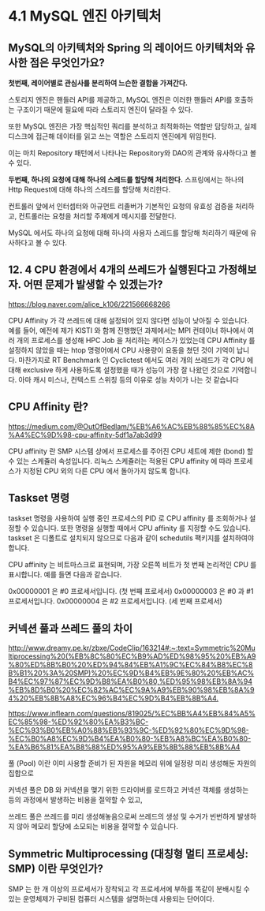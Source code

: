 # 4.1 MySQL 엔진 아키텍처

## MySQL의 아키텍처와 Spring 의 레이어드 아키텍처와 유사한 점은 무엇인가요?

**첫번째, 레이어별로 관심사를 분리하여 느슨한 결합을 가져간다.**

스토리지 엔진은 핸들러 API를 제공하고, MySQL 엔진은 이러한 핸들러 API를 호출하는 구조이기 때문에 필요에 따라 스토리지 엔진이 달라질 수 있다.

또한 MySQL 엔진은 가장 핵심적인 쿼리를 분석하고 최적화하는 역할만 담당하고, 실제 디스크에 접근해 데이터를 읽고 쓰는 역할은 스토리지 엔진에게 위임한다.

이는 마치 Repository 패턴에서 나타나는 Repository와 DAO의 관계와 유사하다고 볼 수 있다.

**두번째, 하나의 요청에 대해 하나의 스레드를 할당해 처리한다.**
스프링에서는 하나의 Http Request에 대해 하나의 스레드를 할당해 처리한다.

컨트롤러 앞에서 인터셉터와 아규먼트 리졸버가 기본적인 요청의 유효성 검증을 처리하고, 컨트롤러는 요청을 처리할 주체에게 메시지를 전달한다.

MySQL 에서도 하나의 요청에 대해 하나의 사용자 스레드를 할당해 처리하기 때문에 유사하다고 볼 수 있다.

## 12. 4 CPU 환경에서 4개의 쓰레드가 실행된다고 가정해보자. 어떤 문제가 발생할 수 있겠는가?

<https://blog.naver.com/alice_k106/221566668266>

CPU Affinity 가 각 쓰레드에 대해 설정되어 있지 않다면 성능이 낮아질 수 있습니다. 예를 들어, 예전에 제가 KISTI 와 함께 진행했던 과제에서는 MPI 컨테이너 하나에서 여러 개의 프로세스를 생성해 HPC Job 을 처리하는 케이스가 있었는데 CPU Affinity 를 설정하지 않았을 때는 htop 명령어에서 CPU 사용량이 요동을 쳤던 것이 기억이 납니다. 마찬가지로 RT Benchmark 인 Cyclictest 에서도 여러 개의 쓰레드가 각 CPU 에 대해 exclusive 하게 사용하도록 설정했을 때가 성능이 가장 잘 나왔던 것으로 기억합니다. 아마 캐시 미스나, 컨텍스트 스위칭 등의 이유로 성능 차이가 나는 것 같습니다

## CPU Affinity 란?

<https://medium.com/@OutOfBedlam/%EB%A6%AC%EB%88%85%EC%8A%A4%EC%9D%98-cpu-affinity-5df1a7ab3d99>

CPU affinity 란 SMP 시스템 상에서 프로세스를 주어진 CPU 세트에 제한 (bond) 할 수 있는 스케쥴러 속성입니다. 리눅스 스케쥴러는 적용된 CPU affinity 에 따라 프로세스가 지정된 CPU 외의 다른 CPU 에서 돌아가지 않도록 합니다.

## Taskset 명령

taskset 명령을 사용하여 실행 중인 프로세스의 PID 로 CPU affinity 를 조회하거나 설정할 수 있습니다. 또한 명령을 실행할 때에서 CPU affinity 를 지정할 수도 있습니다. taskset 은 디폴트로 설치되지 않으므로 다음과 같이 schedutils 팩키지를 설치하여야 합니다.

CPU affinity 는 비트마스크로 표현되며, 가장 오른쪽 비트가 첫 번째 논리적인 CPU 를 표시합니다. 예를 들면 다음과 같습니다.

0x00000001 은 #0 프로세서입니다. (첫 번째 프로세서)
0x00000003 은 #0 과 #1 프로세서입니다.
0x00000004 은 #2 프로세서입니다. (세 번째 프로세서)

## 커넥션 풀과 쓰레드 풀의 차이

<http://www.dreamy.pe.kr/zbxe/CodeClip/163214#:~:text=Symmetric%20Multiprocessing%20(%EB%8C%80%EC%B9%AD%ED%98%95%20%EB%A9%80%ED%8B%B0%20%ED%94%84%EB%A1%9C%EC%84%B8%EC%8B%B1%20%3A%20SMP)%20%EC%9D%B4%EB%9E%80%20%EB%AC%B4%EC%97%87%EC%9D%B8%EA%B0%80,%ED%95%98%EB%8A%94%EB%8D%B0%20%EC%82%AC%EC%9A%A9%EB%90%98%EB%8A%94%20%EB%8B%A8%EC%96%B4%EC%9D%B4%EB%8B%A4.>

<https://www.inflearn.com/questions/819025/%EC%BB%A4%EB%84%A5%EC%85%98-%ED%92%80%EA%B3%BC-%EC%93%B0%EB%A0%88%EB%93%9C-%ED%92%80%EC%9D%98-%EC%B0%A8%EC%9D%B4%EA%B0%80-%EB%A8%BC%EA%B0%80-%EA%B6%81%EA%B8%88%ED%95%A9%EB%8B%88%EB%8B%A4>

풀 (Pool) 이란 이미 사용할 준비가 된 자원을 메모리 위에 일정량 미리 생성해둔 자원의 집합으로

커넥션 풀은 DB 와 커넥션을 맺기 위한 드라이버를 로드하고 커넥션 객체를 생성하는 등의 과정에서 발생하는 비용을 절약할 수 있고,

쓰레드 풀은 쓰레드를 미리 생성해놓음으로써 쓰레드의 생성 및 수거가 빈번하게 발생하지 않아 메모리 할당에 소모되는 비용을 절약할 수 있습니다.

## Symmetric Multiprocessing (대칭형 멀티 프로세싱: SMP) 이란 무엇인가?

SMP 는 한 개 이상의 프로세서가 장착되고 각 프로세서에 부하를 똑같이 분배시킬 수 있는 운영체제가 구비된 컴퓨터 시스템을 설명하는데 사용되는 단어이다.
